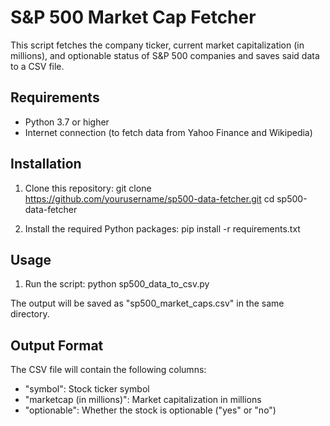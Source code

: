 # S&P 500 Market Cap Fetcher

This script fetches the company ticker, current market capitalization (in millions), and optionable status of S&P 500 companies and saves said data to a CSV file.

## Requirements

- Python 3.7 or higher
- Internet connection (to fetch data from Yahoo Finance and Wikipedia)

## Installation

1. Clone this repository:
   git clone https://github.com/yourusername/sp500-data-fetcher.git
   cd sp500-data-fetcher

4. Install the required Python packages:
   pip install -r requirements.txt

## Usage

1. Run the script:
   python sp500_data_to_csv.py

The output will be saved as "sp500_market_caps.csv" in the same directory.

## Output Format

The CSV file will contain the following columns:
- "symbol": Stock ticker symbol
- "marketcap (in millions)": Market capitalization in millions
- "optionable": Whether the stock is optionable ("yes" or "no")
